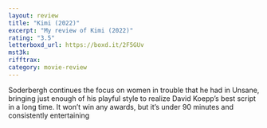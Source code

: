 ```yaml
---
layout: review
title: "Kimi (2022)"
excerpt: "My review of Kimi (2022)"
rating: "3.5"
letterboxd_url: https://boxd.it/2F5GUv
mst3k:
rifftrax:
category: movie-review
---
```


Soderbergh continues the focus on women in trouble that he had in Unsane, bringing just enough of his playful style to realize David Koepp’s best script in a long time. It won’t win any awards, but it’s under 90 minutes and consistently entertaining
